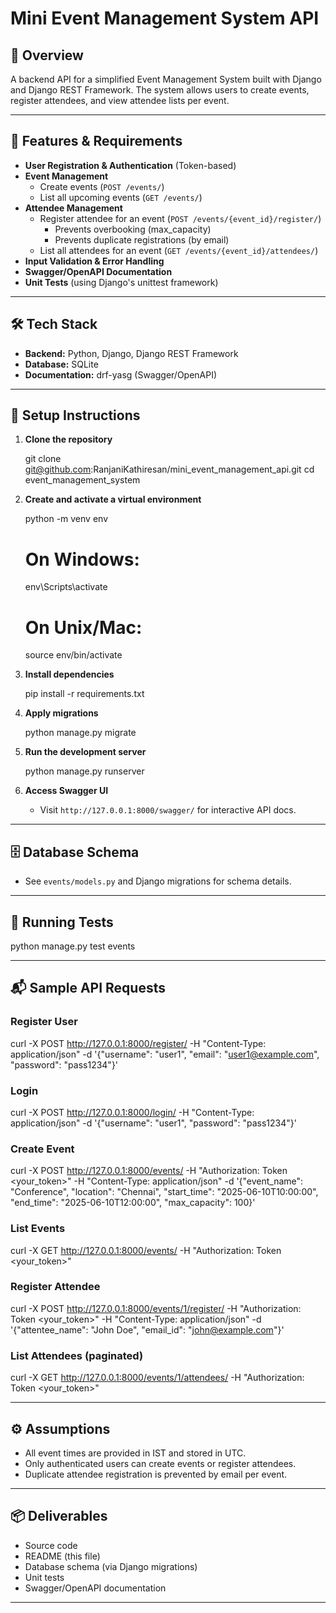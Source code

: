 # Mini Event Management System API

## 📝 Overview
A backend API for a simplified Event Management System built with Django and Django REST Framework. The system allows users to create events, register attendees, and view attendee lists per event.

---

## 📌 Features & Requirements
- **User Registration & Authentication** (Token-based)
- **Event Management**
  - Create events (`POST /events/`)
  - List all upcoming events (`GET /events/`)
- **Attendee Management**
  - Register attendee for an event (`POST /events/{event_id}/register/`)
    - Prevents overbooking (max_capacity)
    - Prevents duplicate registrations (by email)
  - List all attendees for an event (`GET /events/{event_id}/attendees/`)
- **Input Validation & Error Handling**
- **Swagger/OpenAPI Documentation**
- **Unit Tests** (using Django's unittest framework)

---

## 🛠️ Tech Stack
- **Backend:** Python, Django, Django REST Framework
- **Database:** SQLite
- **Documentation:** drf-yasg (Swagger/OpenAPI)

---

## 🚀 Setup Instructions

1. **Clone the repository**

   git clone git@github.com:RanjaniKathiresan/mini_event_management_api.git
   cd event_management_system
   
2. **Create and activate a virtual environment**

   python -m venv env
   # On Windows:
   env\Scripts\activate
   # On Unix/Mac:
   source env/bin/activate

3. **Install dependencies**

   pip install -r requirements.txt

4. **Apply migrations**

   python manage.py migrate

5. **Run the development server**

   python manage.py runserver

6. **Access Swagger UI**
   - Visit `http://127.0.0.1:8000/swagger/` for interactive API docs.

---

## 🗄️ Database Schema
- See `events/models.py` and Django migrations for schema details.

---

## 🧪 Running Tests

python manage.py test events

---

## 📬 Sample API Requests

### Register User

curl -X POST http://127.0.0.1:8000/register/ -H "Content-Type: application/json" -d '{"username": "user1", "email": "user1@example.com", "password": "pass1234"}'


### Login

curl -X POST http://127.0.0.1:8000/login/ -H "Content-Type: application/json" -d '{"username": "user1", "password": "pass1234"}'


### Create Event

curl -X POST http://127.0.0.1:8000/events/ -H "Authorization: Token <your_token>" -H "Content-Type: application/json" -d '{"event_name": "Conference", "location": "Chennai", "start_time": "2025-06-10T10:00:00", "end_time": "2025-06-10T12:00:00", "max_capacity": 100}'


### List Events

curl -X GET http://127.0.0.1:8000/events/ -H "Authorization: Token <your_token>"


### Register Attendee

curl -X POST http://127.0.0.1:8000/events/1/register/ -H "Authorization: Token <your_token>" -H "Content-Type: application/json" -d '{"attentee_name": "John Doe", "email_id": "john@example.com"}'


### List Attendees (paginated)

curl -X GET http://127.0.0.1:8000/events/1/attendees/ -H "Authorization: Token <your_token>"


---

## ⚙️ Assumptions
- All event times are provided in IST and stored in UTC.
- Only authenticated users can create events or register attendees.
- Duplicate attendee registration is prevented by email per event.

---

## 📦 Deliverables
- Source code
- README (this file)
- Database schema (via Django migrations)
- Unit tests
- Swagger/OpenAPI documentation

---
